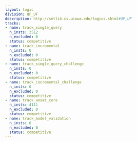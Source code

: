 ```yaml
---
layout: logic
division: QF_UF
description: http://smtlib.cs.uiowa.edu/logics.shtml#QF_UF
tracks:
- name: track_single_query
  n_insts: 3512
  n_excluded: 0
  status: competitive
- name: track_incremental
  n_insts: 0
  n_excluded: 0
  status: competitive
- name: track_single_query_challenge
  n_insts: 0
  n_excluded: 0
  status: competitive
- name: track_incremental_challenge
  n_insts: 0
  n_excluded: 0
  status: competitive
- name: track_unsat_core
  n_insts: 4111
  n_excluded: 0
  status: competitive
- name: track_model_validation
  n_insts: 0
  n_excluded: 0
  status: competitive
---
```

